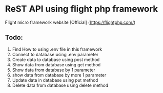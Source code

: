 # ReST API using  flight php framework

Flight micro framework website [Official] (https://flightphp.com/)

## Todo:
1. Find How to using .env file in this framework
2. Connect to database using .env parameter
3. Create data to database using post method
4. Show data from database using get method
5. Show data from database by 1 parameter
6. show data from database by more 1 parameter
7. Update data in database using put method
8. Delete data from database using delete method
